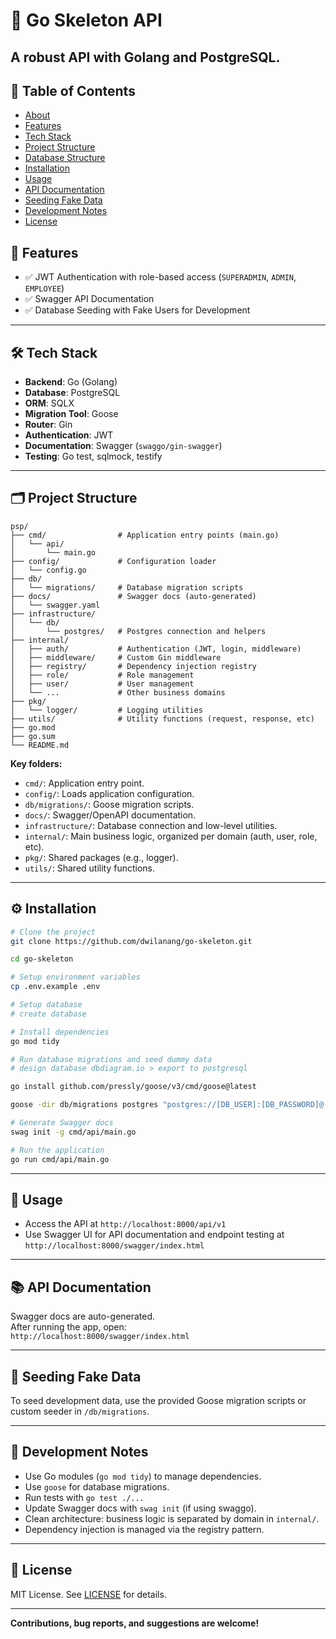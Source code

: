 # 🧾 Go Skeleton API

A robust API with **Golang** and **PostgreSQL**.
---

## 📌 Table of Contents

- [About](#about)
- [Features](#features)
- [Tech Stack](#tech-stack)
- [Project Structure](#project-structure)
- [Database Structure](#database-structure)
- [Installation](#installation)
- [Usage](#usage)
- [API Documentation](#api-documentation)
- [Seeding Fake Data](#seeding-fake-data)
- [Development Notes](#development-notes)
- [License](#license)

## 🚀 Features

- ✅ JWT Authentication with role-based access (`SUPERADMIN`, `ADMIN`, `EMPLOYEE`)
- ✅ Swagger API Documentation
- ✅ Database Seeding with Fake Users for Development

---

## 🛠️ Tech Stack

- **Backend**: Go (Golang)
- **Database**: PostgreSQL
- **ORM**: SQLX
- **Migration Tool**: Goose
- **Router**: Gin
- **Authentication**: JWT
- **Documentation**: Swagger (`swaggo/gin-swagger`)
- **Testing**: Go test, sqlmock, testify

---

## 🗂️ Project Structure

```
psp/
├── cmd/                # Application entry points (main.go)
│   └── api/
│       └── main.go
├── config/             # Configuration loader
│   └── config.go
├── db/
│   └── migrations/     # Database migration scripts
├── docs/               # Swagger docs (auto-generated)
│   └── swagger.yaml
├── infrastructure/
│   └── db/
│       └── postgres/   # Postgres connection and helpers
├── internal/
│   ├── auth/           # Authentication (JWT, login, middleware)
│   ├── middleware/     # Custom Gin middleware
│   ├── registry/       # Dependency injection registry
│   ├── role/           # Role management
│   ├── user/           # User management
│   └── ...             # Other business domains
├── pkg/
│   └── logger/         # Logging utilities
├── utils/              # Utility functions (request, response, etc)
├── go.mod
├── go.sum
└── README.md
```

**Key folders:**
- `cmd/`: Application entry point.
- `config/`: Loads application configuration.
- `db/migrations/`: Goose migration scripts.
- `docs/`: Swagger/OpenAPI documentation.
- `infrastructure/`: Database connection and low-level utilities.
- `internal/`: Main business logic, organized per domain (auth, user, role, etc).
- `pkg/`: Shared packages (e.g., logger).
- `utils/`: Shared utility functions.

---

## ⚙️ Installation

```bash
# Clone the project
git clone https://github.com/dwilanang/go-skeleton.git

cd go-skeleton

# Setup environment variables
cp .env.example .env

# Setup database
# create database

# Install dependencies
go mod tidy

# Run database migrations and seed dummy data
# design database dbdiagram.io > export to postgresql

go install github.com/pressly/goose/v3/cmd/goose@latest

goose -dir db/migrations postgres "postgres://[DB_USER]:[DB_PASSWORD]@[DB_HOST]:[DB_PORT]/[DB_NAME]?sslmode=disable" up

# Generate Swagger docs
swag init -g cmd/api/main.go

# Run the application
go run cmd/api/main.go
```

---

## 🚦 Usage

- Access the API at `http://localhost:8000/api/v1`
- Use Swagger UI for API documentation and endpoint testing at `http://localhost:8000/swagger/index.html`

---

## 📚 API Documentation

Swagger docs are auto-generated.  
After running the app, open:  
`http://localhost:8000/swagger/index.html`

---

## 🌱 Seeding Fake Data

To seed development data, use the provided Goose migration scripts or custom seeder in `/db/migrations`.

---

## 📝 Development Notes

- Use Go modules (`go mod tidy`) to manage dependencies.
- Use `goose` for database migrations.
- Run tests with `go test ./...`
- Update Swagger docs with `swag init` (if using swaggo).
- Clean architecture: business logic is separated by domain in `internal/`.
- Dependency injection is managed via the registry pattern.

---

## 📄 License

MIT License. See [LICENSE](LICENSE) for details.

---

**Contributions, bug reports, and suggestions are welcome!**